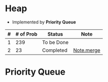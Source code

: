 # Heap
- Implemented by **Priority Queue**

| #   | # of Prob | Status     | Note |
| --- | --------- | ---------- | ---- |
| 1   | 239       | To be Done |      |
| 2   | 23        | Completed  | [Note.merge](https://github.com/rexbean/L/blob/master/Type/note.md#merge)     |


# Priority Queue
